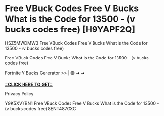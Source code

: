 # Free VBuck Codes Free V Bucks What is the Code for 13500 - (v bucks codes free) [H9YAPF2Q]

HSZ5MWDMW3 Free VBuck Codes Free V Bucks What is the Code for 13500 - (v bucks codes free)

Free VBuck Codes Free V Bucks What is the Code for 13500 - (v bucks codes free)

Fortnite V Bucks Generator >> | 🟢 ➜ ➜ 

**[=CLICK HERE TO GET=](https://www.google.com/url?q=https%3A%2F%2Fappbitly.com%2FjHeMV)**

Privacy Policy

 Y9K5XVYBN1 Free VBuck Codes Free V Bucks What is the Code for 13500 - (v bucks codes free) 8ENT487GXC

